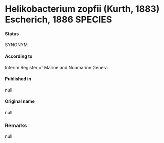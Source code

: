 # Helikobacterium zopfii (Kurth, 1883) Escherich, 1886 SPECIES

#### Status
SYNONYM

#### According to
Interim Register of Marine and Nonmarine Genera

#### Published in
null

#### Original name
null

### Remarks
null